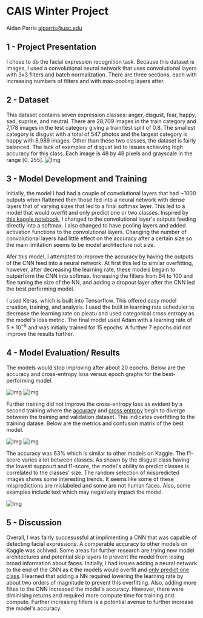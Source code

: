 # CAIS Winter Project
Aidan Parris ajparris@usc.edu

## 1 - Project Presentation
I chose to do the facial expression recognition task. Because this dataset is images, I used a convolutional neural network that uses convolutional layers with 3x3 filters and batch normalization. There are three sections, each with increasing numbers of filters and with max-pooling layers after.

## 2 - Dataset
This dataset contains seven expression classes: anger, disgust, fear, happy, sad, suprise, and neutral. There are 28,709 images in the train category and 7,178 images in the test category giving a train/test split of 0.8. The smallest category is disgust with a total of 547 photos and the largest category is happy with 8,989 images. Other than these two classes, the dataset is fairly balanced. The lack of examples of disgust led to issues achieving high accuracy for this class. Each image is 48 by 48 pixels and grayscale in the range \[0, 255].
![Img](/plots/class_count.png)

## 3 - Model Development and Training
Initially, the model I had had a couple of convolutional layers that had ~1000 outputs when flattened then those fed into a neural network with dense layers that of varying sizes that led to a final softmax layer. This led to a model that would overfit and only predict one or two classes. Inspired by [this kaggle notebook](https://www.kaggle.com/code/mohamedchahed/human-emotion-detection), I changed to the convolutional layer's outputs feeding directly into a softmax. I also changed to have pooling layers and added activation functions to the convolutional layers. Changing the number of convolutional layers had little effect on the accuracy after a certain size so the main limitation seems to be model architecture not size.

Afer this model, I attempted to improve the accuracy by having the outputs of the CNN feed into a neural network. At first this led to similar overfitting, however, after decreasing the learning rate, these models begain to outperform the CNN into softmax. Increasing the filters from 64 to 100 and fine tuning the size of the NN, and adding a dropout layer after the CNN led the best performing model.

I used Keras, which is built into Tensorflow. This offered easy model creation, training, and analysis. I used the built in learning rate scheduler to decrease the learning rate on pleatu and used categorical cross entropy as the model's loss metric. The final model used Adam with a learning rate of $5*10^{-5}$ and was initially trained for 15 epochs. A further 7 epochs did not improve the results further.

## 4 - Model Evaluation/ Results
The models would stop improving after about 20 epochs. Below are the accuracy and cross-entropy loss versus epoch graphs for the best-performing model.

![Img](/plots/hybrid_low_lr2_accuracy.png)
![Img](/plots/hybrid_low_lr2_cross_entropy.png)

Further training did not improve the cross-entropy loss as evident by a second training where the [accuracy](/plots/hybrid_low_lr2_2_accuracy.png) and [cross entropy](/plots/hybrid_low_lr2_2_cross_entropy.png) begin to diverge between the training and validation dataset. This indicates overfitting to the training datase. Below are the metrics and confusion matrix of the best model.

![Img](/plots/hybrid_low_lr2_metrics.png)
![Img](/plots/hybrid_low_lr2_confusion.png)

The accuracy was 63% which is similar to other models on Kaggle. The f1-score varies a lot between classes. As shown by the disgust class having the lowest suppourt and f1-score, the model's ability to predict classes is correlated to the classes' size. The random selection of mispredicted images shows some interesting trends. It seems like some of these mispredictions are mislabeled and some are not human faces. Also, some examples include text which may negatively impact the model. 

![Img](/plots/hybrid_low_lr2_misclassified.png)

## 5 - Discussion
Overall, I was fairly succesussful at implimenting a CNN that was capable of detecting facial expressions. A comperable accuracy to other models on Kaggle was achived. Some areas for further research are trying new model architectures and potential skip layers to prevent the model from losing broad information about faces. Initially, I had issues adding a neural network to the end of the CNN as it the models would overfit and [only predict one class](/plots/small_cnn2_hybrid_lowlr3_confusion.png). I learned that adding a NN required lowering the learning rate by about two orders of magnitude to prevent this overfitting. Also, adding more filtes to the CNN increased the model's accuracy. However, there were diminising returns and required more compute time for training and compute. Further increasing filters is a potential avenue to further increase the model's accuracy.